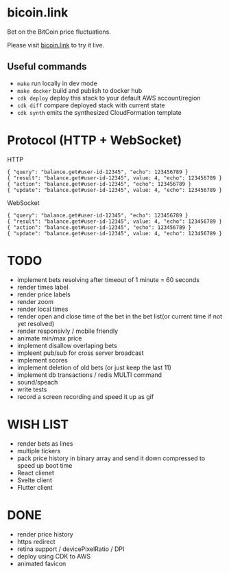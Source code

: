 # bicoin.link

Bet on the BitCoin price fluctuations.

Please visit [bicoin.link](https://bicoin.link) to try it live.

## Useful commands

- `make` run locally in dev mode
- `make docker` build and publish to docker hub
- `cdk deploy` deploy this stack to your default AWS account/region
- `cdk diff` compare deployed stack with current state
- `cdk synth` emits the synthesized CloudFormation template

# Protocol (HTTP + WebSocket)

HTTP

    { "query": "balance.get#user-id-12345", "echo": 123456789 }
    { "result": "balance.get#user-id-12345", value: 4, "echo": 123456789 }
    { "action": "balance.get#user-id-12345", "echo": 123456789 }
    { "update": "balance.get#user-id-12345", value: 4, "echo": 123456789 }

WebSocket

    { "query": "balance.get#user-id-12345", "echo": 123456789 }
    { "result": "balance.get#user-id-12345", value: 4, "echo": 123456789 }
    { "action": "balance.get#user-id-12345", "echo": 123456789 }
    { "update": "balance.get#user-id-12345", value: 4, "echo": 123456789 }

# TODO

- implement bets resolving after timeout of 1 minute = 60 seconds
- render times label
- render price labels
- render zoom
- render local times
- render open and close time of the bet in the bet list(or current time if not yet resolved)
- render responsivly / mobile friendly
- animate min/max price
- implement disallow overlaping bets
- impleent pub/sub for cross server broadcast
- implement scores
- implement deletion of old bets (or just keep the last 11)
- implement db transactions / redis MULTI command
- sound/speach
- write tests
- record a screen recording and speed it up as gif

# WISH LIST

- render bets as lines
- multiple tickers
- pack price history in binary array and send it down compressed to speed up boot time
- React clienet
- Svelte client
- Flutter client

# DONE

- render price history
- https redirect
- retina support / devicePixelRatio / DPI
- deploy using CDK to AWS
- animated favicon
